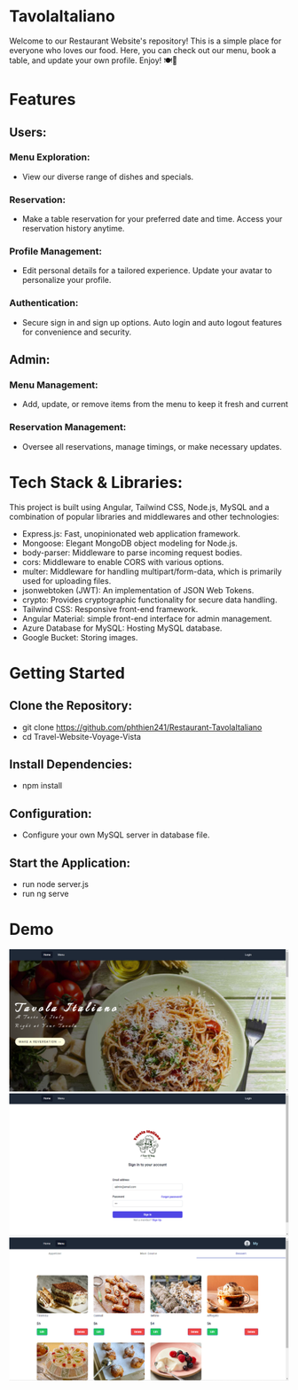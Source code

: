 # TavolaItaliano

Welcome to our Restaurant Website's repository! This is a simple place for everyone who loves our food. Here, you can check out our menu, book a table, and update your own profile. Enjoy! 🍽️🍷

# Features

## Users:

### Menu Exploration:
- View our diverse range of dishes and specials.

### Reservation:
- Make a table reservation for your preferred date and time.
Access your reservation history anytime.

### Profile Management:
- Edit personal details for a tailored experience.
Update your avatar to personalize your profile.

### Authentication:
- Secure sign in and sign up options.
Auto login and auto logout features for convenience and security.

## Admin:

### Menu Management: 
- Add, update, or remove items from the menu to keep it fresh and current

### Reservation Management: 
- Oversee all reservations, manage timings, or make necessary updates.

# Tech Stack & Libraries:
This project is built using Angular, Tailwind CSS, Node.js, MySQL and a combination of popular libraries and middlewares and other technologies:

- Express.js: Fast, unopinionated web application framework.
- Mongoose: Elegant MongoDB object modeling for Node.js.
- body-parser: Middleware to parse incoming request bodies.
- cors: Middleware to enable CORS with various options.
- multer: Middleware for handling multipart/form-data, which is primarily used for uploading files.
- jsonwebtoken (JWT): An implementation of JSON Web Tokens.
- crypto: Provides cryptographic functionality for secure data handling.
- Tailwind CSS: Responsive front-end framework.
- Angular Material: simple front-end interface for admin management.
- Azure Database for MySQL: Hosting MySQL database.
- Google Bucket: Storing images.

# Getting Started

## Clone the Repository:
- git clone https://github.com/phthien241/Restaurant-TavolaItaliano
- cd Travel-Website-Voyage-Vista
## Install Dependencies:
- npm install
## Configuration:
- Configure your own MySQL server in database file.
## Start the Application:
- run node server.js
- run ng serve

# Demo
![Hero Section](images/screenshot1.png)
![Login](images/screenshot2.png)
![Menu](images/screenshot3.png)
